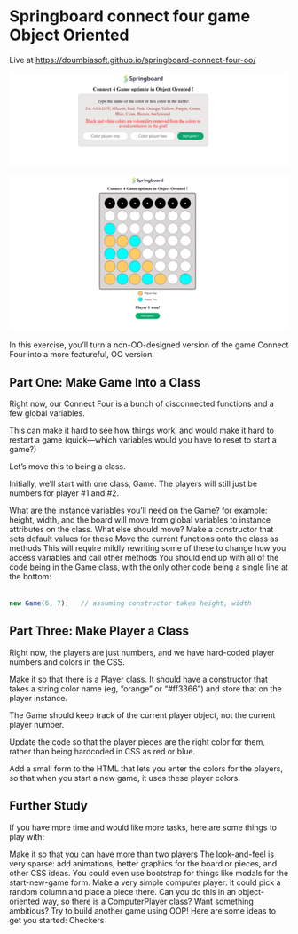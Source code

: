 # Springboard connect four game Object Oriented

Live at https://doumbiasoft.github.io/springboard-connect-four-oo/

![alt image](https://github.com/doumbiasoft/springboard-connect-four-oo/blob/main/images/connect_four_game_oo_2.png)

![alt image](https://github.com/doumbiasoft/springboard-connect-four-oo/blob/main/images/connect_four_game_oo.png)


In this exercise, you’ll turn a non-OO-designed version of the game Connect Four into a more featureful, OO version.

## Part One: Make Game Into a Class

Right now, our Connect Four is a bunch of disconnected functions and a few global variables.

This can make it hard to see how things work, and would make it hard to restart a game (quick—which variables would you have to reset to start a game?)

Let’s move this to being a class.

Initially, we’ll start with one class, Game. The players will still just be numbers for player #1 and #2.

What are the instance variables you’ll need on the Game?
for example: height, width, and the board will move from global variables to instance attributes on the class. What else should move?
Make a constructor that sets default values for these
Move the current functions onto the class as methods
This will require mildly rewriting some of these to change how you access variables and call other methods
You should end up with all of the code being in the Game class, with the only other code being a single line at the bottom:

```JavaScript

new Game(6, 7);   // assuming constructor takes height, width

```

## Part Three: Make Player a Class

Right now, the players are just numbers, and we have hard-coded player numbers and colors in the CSS.

Make it so that there is a Player class. It should have a constructor that takes a string color name (eg, “orange” or “#ff3366”) and store that on the player instance.

The Game should keep track of the current player object, not the current player number.

Update the code so that the player pieces are the right color for them, rather than being hardcoded in CSS as red or blue.

Add a small form to the HTML that lets you enter the colors for the players, so that when you start a new game, it uses these player colors.

## Further Study

If you have more time and would like more tasks, here are some things to play with:

Make it so that you can have more than two players
The look-and-feel is very sparse: add animations, better graphics for the board or pieces, and other CSS ideas. You could even use bootstrap for things like modals for the start-new-game form.
Make a very simple computer player: it could pick a random column and place a piece there. Can you do this in an object-oriented way, so there is a ComputerPlayer class?
Want something ambitious? Try to build another game using OOP! Here are some ideas to get you started:
Checkers
